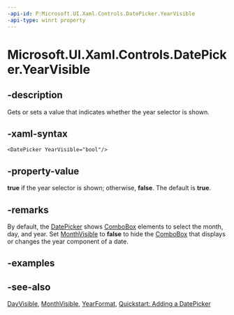 ```yaml
---
-api-id: P:Microsoft.UI.Xaml.Controls.DatePicker.YearVisible
-api-type: winrt property
---
```


<!-- Property syntax
public bool YearVisible { get;  set; }
-->

# Microsoft.UI.Xaml.Controls.DatePicker.YearVisible

## -description
Gets or sets a value that indicates whether the year selector is shown.

## -xaml-syntax
```xaml
<DatePicker YearVisible="bool"/>
```


## -property-value
**true** if the year selector is shown; otherwise, **false**. The default is **true**.

## -remarks
By default, the [DatePicker](datepicker.md) shows [ComboBox](combobox.md) elements to select the month, day, and year. Set [MonthVisible](datepicker_monthvisible.md) to **false** to hide the [ComboBox](combobox.md) that displays or changes the year component of a date.

## -examples

## -see-also
[DayVisible](datepicker_dayvisible.md), [MonthVisible](datepicker_monthvisible.md), [YearFormat](datepicker_yearformat.md), [Quickstart: Adding a DatePicker](/previous-versions/windows/apps/dn308514(v=win.10))
